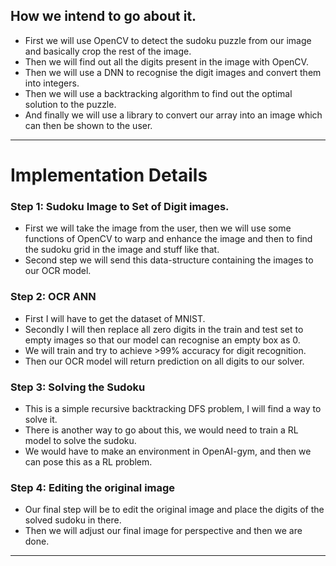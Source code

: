 ## How we intend to go about it.
* First we will use OpenCV to detect the sudoku puzzle from our image and basically crop the rest of the image.
* Then we will find out all the digits present in the image with OpenCV.
* Then we will use a DNN to recognise the digit images and convert them into integers.
* Then we will use a backtracking algorithm to find out the optimal solution to the puzzle.
* And finally we will use a library to convert our array into an image which can then be shown to the user.

---
# Implementation Details
### Step 1: Sudoku Image to Set of Digit images.
* First we will take the image from the user, then we will use some functions of OpenCV to warp and enhance the image
and then to find the sudoku grid in the image and stuff like that.
* Second step we will send this data-structure containing the images to our OCR model.

### Step 2: OCR ANN
* First I will have to get the dataset of MNIST.
* Secondly I will then replace all zero digits in the train and test set to empty images so that our model can recognise
an empty box as 0.
* We will train and try to achieve >99% accuracy for digit recognition.
* Then our OCR model will return prediction on all digits to our solver.

### Step 3: Solving the Sudoku
* This is a simple recursive backtracking DFS problem, I will find a way to solve it.
* There is another way to go about this, we would need to train a RL model to solve the sudoku.
* We would have to make an environment in OpenAI-gym, and then we can pose this as a RL problem.

### Step 4: Editing the original image
* Our final step will be to edit the original image and place the digits of the solved sudoku in there.
* Then we will adjust our final image for perspective and then we are done.

---

